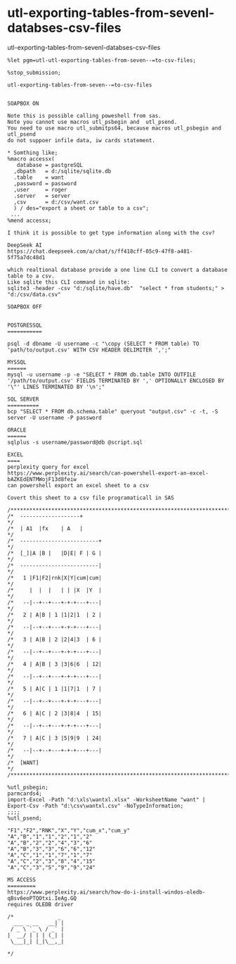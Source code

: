 # utl-exporting-tables-from-sevenl-databses-csv-files

utl-exporting-tables-from-sevenl-databses-csv-files

    %let pgm=utl-utl-exporting-tables-from-seven--=to-csv-files;

    %stop_submission;

    utl-exporting-tables-from-seven--=to-csv-files


    SOAPBOX ON

    Note this is possible calling poweshell from sas.
    Note you cannot use macros utl_psbegin and  utl_psend.
    You need to use macro utl_submitps64, because macros utl_psbegin and utl_psend
    do not suppoer infile data, iw cards statement.

    * Somthing like;
    %macro accessx(
       database = pastgreSQL
      ,dbpath   = d:/sqlite/sqlite.db
      .table    = want
      ,password = password
      ,user     = roger
      .server   = server
      ,csv      = d:/csv/want.csv
      ) / des="export a sheet or table to a csv";
     ...
    %mend accessx;

    I think it is possible to get type information along with the csv?

    DeepSeek AI
    https://chat.deepseek.com/a/chat/s/ff418cff-05c9-47f8-a481-5f75a7dc48d1

    which realtional database provide a one line CLI to convert a database table to a csv.
    Like sqlite this CLI command in sqlite:
    sqlite3 -header -csv "d:/sqlite/have.db"  "select * from students;" > "d:/csv/data.csv"

    SOAPBOX OFF


    POSTGRESSQL
    ===========

    psql -d dbname -U username -c "\copy (SELECT * FROM table) TO 'path/to/output.csv' WITH CSV HEADER DELIMITER ',';"

    MYSSQL
    ======
    mysql -u username -p -e "SELECT * FROM db.table INTO OUTFILE '/path/to/output.csv' FIELDS TERMINATED BY ',' OPTIONALLY ENCLOSED BY '\"' LINES TERMINATED BY '\n';"

    SQL SERVER
    ==========
    bcp "SELECT * FROM db.schema.table" queryout "output.csv" -c -t, -S server -U username -P password

    ORACLE
    ======
    sqlplus -s username/password@db @script.sql

    EXCEL
    ====
    perplexity query for excel
    https://www.perplexity.ai/search/can-powershell-export-an-excel-bAZKEdENTMWojF13d8feiw
    can powershell export an excel sheet to a csv

    Covert this sheet to a csv file programaticall in SAS

    /**************************************************************************************************************************/
    /*  -------------------+                                                                                                  */
    /*  | A1  |fx    | A   |                                                                                                  */
    /*  -------------------------+                                                                                            */
    /*  [_]|A |B |   |D|E| F | G |                                                                                            */
    /*  -------------------------|                                                                                            */
    /*   1 |F1|F2|rnk|X|Y|cum|cum|                                                                                            */
    /*     |  |  |   | | |X  |Y  |                                                                                            */
    /*   --|--+--+---+-+-+---+---|                                                                                            */
    /*   2 | A|B | 1 |1|2|1  | 2 |                                                                                            */
    /*   --|--+--+---+-+-+---+---|                                                                                            */
    /*   3 | A|B | 2 |2|4|3  | 6 |                                                                                            */
    /*   --|--+--+---+-+-+---+---|                                                                                            */
    /*   4 | A|B | 3 |3|6|6  | 12|                                                                                            */
    /*   --|--+--+---+-+-+---+---|                                                                                            */
    /*   5 | A|C | 1 |1|7|1  | 7 |                                                                                            */
    /*   --|--+--+---+-+-+---+---|                                                                                            */
    /*   6 | A|C | 2 |3|8|4  | 15|                                                                                            */
    /*   --|--+--+---+-+-+---+---|                                                                                            */
    /*   7 | A|C | 3 |5|9|9  | 24|                                                                                            */
    /*   --|--+--+---+-+-+---+---|                                                                                            */
    /*  [WANT]                                                                                                                */
    /**************************************************************************************************************************/

    %utl_psbegin;
    parmcards4;
    import-Excel -Path "d:\xls\wantxl.xlsx" -WorksheetName "want" | Export-Csv -Path "d:\csv\wantxl.csv" -NoTypeInformation;
    ;;;;
    %utl_psend;

    "F1","F2","RNK","X","Y","cum_x","cum_y"
    "A","B","1","1","2","1","2"
    "A","B","2","2","4","3","6"
    "A","B","3","3","6","6","12"
    "A","C","1","1","7","1","7"
    "A","C","2","3","8","4","15"
    "A","C","3","5","9","9","24"

    MS ACCESS
    =========
    https://www.perplexity.ai/search/how-do-i-install-windos-oledb-qBsv6eoPTQOtxi.IeAg.GQ
    requires OLEDB driver

    /*              _
      ___ _ __   __| |
     / _ \ `_ \ / _` |
    |  __/ | | | (_| |
     \___|_| |_|\__,_|

    */

